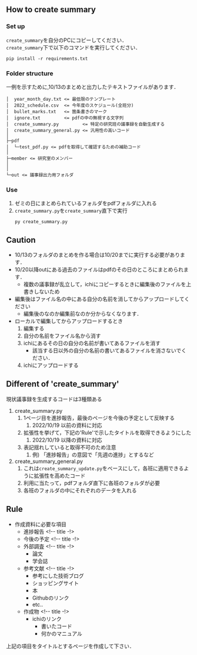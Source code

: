 ## How to create summary

### Set up
`create_summary`を自分のPCにコピーしてください．\
`create_summary`下で以下のコマンドを実行してください．
```
pip install -r requirements.txt
```

### Folder structure
一例を示すために,10/13のまとめと出力したテキストファイルがあります．
```
│  year_month_day.txt <= 最低限のテンプレート
│  2022_schedule.csv  <= 今年度のスケジュール(全班分)
│  bullet_marks.txt   <= 箇条書きのマーク
│  ignore.txt         <= pdfの中の無視する文字列
│  create_summary.py         <= 特定の研究班の議事録を自動生成する
│  create_summary_general.py <= 汎用性の高いコード
│ 
├─pdf
│  └─test_pdf.py <= pdfを取得して確認するための補助コード
│          
├─member <= 研究室のメンバー
│      
│      
└─out <= 議事録出力用フォルダ
```

<div style="page-break-before:always"></div>

### Use
1. ゼミの日にまとめられているフォルダをpdfフォルダに入れる
2. `create_summary.py`を`create_summary`直下で実行
   ```
   py create_summary.py
   ```


## Caution
* 10/13のフォルダのまとめを作る場合は10/20までに実行する必要があります．
* 10/20以降outにある過去のファイルはpdfのその日のところにまとめられます．
  * 複数の議事録が乱立して，ichiにコピーするときに編集後のファイルを上書きしないため
* 編集後はファイル名の中にある自分の名前を消してからアップロードしてください
  * 編集後のなのか編集前なのか分からなくなります．
* ローカルで編集してからアップロードするとき
  1. 編集する
  2. 自分の名前をファイル名から消す
  3. ichiにあるその日の自分の名前が書いてあるファイルを消す
     * 該当する日以外の自分の名前の書いてあるファイルを消さないでください． 
  4. ichiにアップロードする


## Different of 'create_summary'
現状議事録を生成するコードは3種類ある

1. create_summary.py
   1. 1ページ目を進捗報告，最後のページを今後の予定として反映する
      1. 2022/10/19 以前の資料に対応
   2. 拡張性を挙げて，下記の'Rule'で示したタイトルを取得できるようにした
      1. 2022/10/19 以降の資料に対応
   3. 表記揺れしていると取得不可のため注意
      1. 例) 「進捗報告」の意図で「先週の進捗」とするなど
2. create_summary_general.py
   1. これは`create_summary_update.py`をベースにして，各班に適用できるように拡張性を高めたコード
   2. 利用に当たって，pdfフォルダ直下に各班のフォルダが必要
   3. 各班のフォルダの中にそれぞれのデータを入れる

<div style="page-break-before:always"></div>

## Rule
- 作成資料に必要な項目
  - 進捗報告 <!-- title -!>
  - 今後の予定 <!-- title -!>
  - 外部調査 <!-- title -!>
    - 論文
    - 学会誌
  - 参考文献 <!-- title -!>
    - 参考にした技術ブログ
    - ショッピングサイト
    - 本
    - Githubのリンク
    - etc..
  - 作成物 <!-- title -!>
    - ichiのリンク
      - 書いたコード
      - 何かのマニュアル

上記の項目をタイトルとするページを作成して下さい．